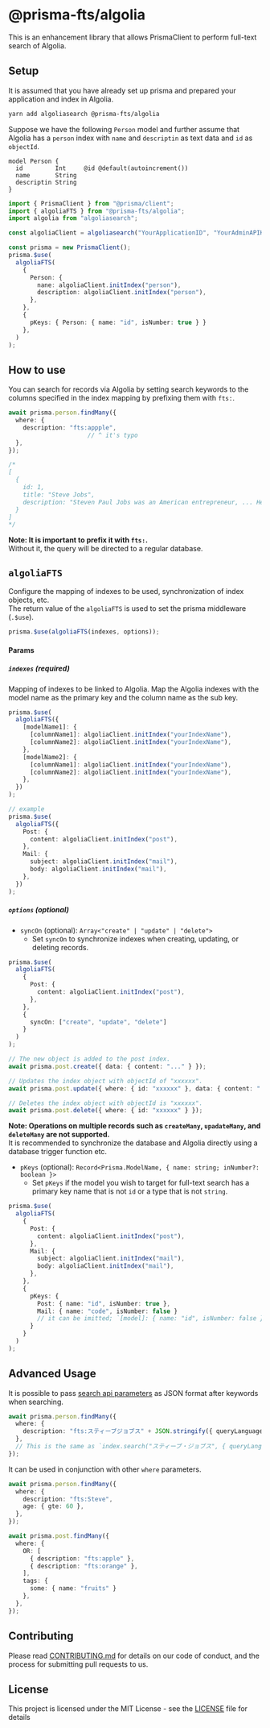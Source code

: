 # @prisma-fts/algolia

This is an enhancement library that allows PrismaClient to perform full-text search of Algolia.

## Setup

It is assumed that you have already set up prisma and prepared your application and index in Algolia.

```bash
yarn add algoliasearch @prisma-fts/algolia
```

Suppose we have the following `Person` model and further assume that Algolia has a `person` index with `name` and `descriptin` as text data and `id` as `objectId`.

```prisma
model Person {
  id         Int     @id @default(autoincrement())
  name       String
  descriptin String
}
```

```ts
import { PrismaClient } from "@prisma/client";
import { algoliaFTS } from "@prisma-fts/algolia";
import algolia from "algoliasearch";

const algoliaClient = algoliasearch("YourApplicationID", "YourAdminAPIKey");

const prisma = new PrismaClient();
prisma.$use(
  algoliaFTS(
    {
      Person: {
        nane: algoliaClient.initIndex("person"),
        description: algoliaClient.initIndex("person"),
      },
    },
    {
      pKeys: { Person: { name: "id", isNumber: true } }
    },
  )
);
```

## How to use

You can search for records via Algolia by setting search keywords to the columns specified in the index mapping by prefixing them with `fts:`.

```ts
await prisma.person.findMany({
  where: { 
    description: "fts:appple",
                      // ^ it's typo
  },
});

/*
[
  {
    id: 1,
    title: "Steve Jobs",
    description: "Steven Paul Jobs was an American entrepreneur, ... He was the co-founder, the chairman, and CEO of Apple; ...and more"
  }
]
*/
```

**Note: It is important to prefix it with `fts:`.**  
Without it, the query will be directed to a regular database.

## `algoliaFTS`

Configure the mapping of indexes to be used, synchronization of index objects, etc.  
The return value of the `algoliaFTS` is used to set the prisma middleware (`.$use`).

```ts
prisma.$use(algoliaFTS(indexes, options));
```

#### Params

##### `indexes` (required)

Mapping of indexes to be linked to Algolia.
Map the Algolia indexes with the model name as the primary key and the column name as the sub key.

```ts
prisma.$use(
  algoliaFTS({
    [modelName1]: {
      [columnName1]: algoliaClient.initIndex("yourIndexName"),
      [columnName2]: algoliaClient.initIndex("yourIndexName"),
    },
    [modelName2]: {
      [columnName1]: algoliaClient.initIndex("yourIndexName"),
      [columnName2]: algoliaClient.initIndex("yourIndexName"),
    },
  })
);
```

```ts
// example
prisma.$use(
  algoliaFTS({
    Post: {
      content: algoliaClient.initIndex("post"),
    },
    Mail: {
      subject: algoliaClient.initIndex("mail"),
      body: algoliaClient.initIndex("mail"),
    },
  })
);
```

##### `options` (optional)

- `syncOn` (optional): `Array<"create" | "update" | "delete">`
   - Set `syncOn` to synchronize indexes when creating, updating, or deleting records.
```ts
prisma.$use(
  algoliaFTS(
    {
      Post: {
        content: algoliaClient.initIndex("post"),
      },
    },
    {
      syncOn: ["create", "update", "delete"]
    }
  )
);

// The new object is added to the post index.
await prisma.post.create({ data: { content: "..." } });

// Updates the index object with objectId of "xxxxxx".
await prisma.post.update({ where: { id: "xxxxxx" }, data: { content: "..." } });

// Deletes the index object with objectId is "xxxxxx".
await prisma.post.delete({ where: { id: "xxxxxx" } });
```

**Note: Operations on multiple records such as `createMany`, `upadateMany`, and `deleteMany` are not supported.**  
It is recommended to synchronize the database and Algolia directly using a database trigger function etc.

- `pKeys` (optional): `Record<Prisma.ModelName, { name: string; inNumber?: boolean }>`
    - Set `pKeys` if the model you wish to target for full-text search has a primary key name that is not `id` or a type that is not `string`.
```ts
prisma.$use(
  algoliaFTS(
    {
      Post: {
        content: algoliaClient.initIndex("post"),
      },
      Mail: {
        subject: algoliaClient.initIndex("mail"),
        body: algoliaClient.initIndex("mail"),
      },
    },
    {
      pKeys: {
        Post: { name: "id", isNumber: true },
        Mail: { name: "code", isNumber: false }
        // it can be imitted; `[model]: { name: "id", isNumber: false }`
      }
    }
  )
);
```

## Advanced Usage

It is possible to pass [search api parameters](https://www.algolia.com/doc/api-reference/search-api-parameters/) as JSON format after keywords when searching.

```ts
await prisma.person.findMany({
  where: { 
    description: "fts:スティーブジョブス" + JSON.stringify({ queryLanguages: ["ja"] })
  },
  // This is the same as `index.search("スティーブ・ジョブス", { queryLanguages: ["ja"] })`.
});
```

It can be used in conjunction with other `where` parameters.

```ts
await prisma.person.findMany({
  where: {
    description: "fts:Steve",
    age: { gte: 60 },
  },
});
```

```ts
await prisma.post.findMany({
  where: {
    OR: [
      { description: "fts:apple" },
      { description: "fts:orange" },   
    ],
    tags: {
      some: { name: "fruits" }
    }, 
  },
});
```

## Contributing
Please read [CONTRIBUTING.md](https://github.com/aiji42/prisma-fts-middleware/tree/main/CONTRIBUTING.md) for details on our code of conduct, and the process for submitting pull requests to us.

## License
This project is licensed under the MIT License - see the [LICENSE](https://github.com/aiji42/prisma-fts-middleware/tree/main/LICENSE) file for details